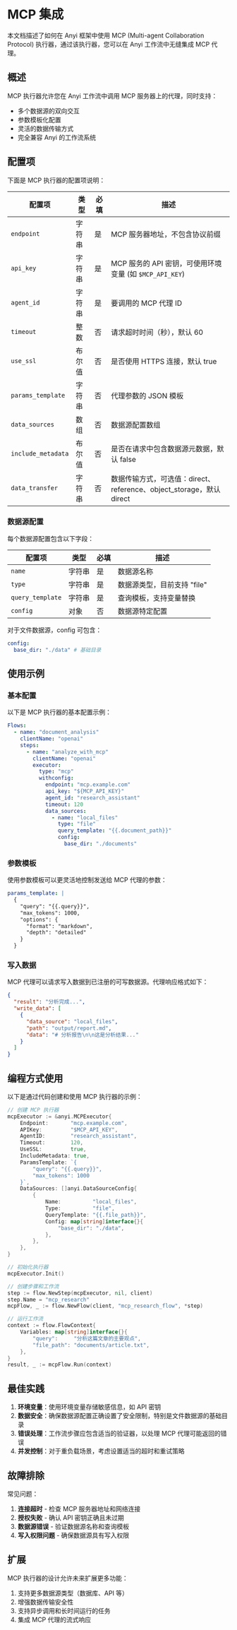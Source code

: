 # MCP 集成

本文档描述了如何在 Anyi 框架中使用 MCP (Multi-agent Collaboration Protocol) 执行器，通过该执行器，您可以在 Anyi 工作流中无缝集成 MCP 代理。

## 概述

MCP 执行器允许您在 Anyi 工作流中调用 MCP 服务器上的代理，同时支持：

- 多个数据源的双向交互
- 参数模板化配置
- 灵活的数据传输方式
- 完全兼容 Anyi 的工作流系统

## 配置项

下面是 MCP 执行器的配置项说明：

| 配置项             | 类型   | 必填 | 描述                                                                 |
| ------------------ | ------ | ---- | -------------------------------------------------------------------- |
| `endpoint`         | 字符串 | 是   | MCP 服务器地址，不包含协议前缀                                       |
| `api_key`          | 字符串 | 是   | MCP 服务的 API 密钥，可使用环境变量 (如 `$MCP_API_KEY`)              |
| `agent_id`         | 字符串 | 是   | 要调用的 MCP 代理 ID                                                 |
| `timeout`          | 整数   | 否   | 请求超时时间（秒），默认 60                                          |
| `use_ssl`          | 布尔值 | 否   | 是否使用 HTTPS 连接，默认 true                                       |
| `params_template`  | 字符串 | 否   | 代理参数的 JSON 模板                                                 |
| `data_sources`     | 数组   | 否   | 数据源配置数组                                                       |
| `include_metadata` | 布尔值 | 否   | 是否在请求中包含数据源元数据，默认 false                             |
| `data_transfer`    | 字符串 | 否   | 数据传输方式，可选值：direct、reference、object_storage，默认 direct |

### 数据源配置

每个数据源配置包含以下字段：

| 配置项           | 类型   | 必填 | 描述                        |
| ---------------- | ------ | ---- | --------------------------- |
| `name`           | 字符串 | 是   | 数据源名称                  |
| `type`           | 字符串 | 是   | 数据源类型，目前支持 "file" |
| `query_template` | 字符串 | 是   | 查询模板，支持变量替换      |
| `config`         | 对象   | 否   | 数据源特定配置              |

对于文件数据源，config 可包含：

```yaml
config:
  base_dir: "./data" # 基础目录
```

## 使用示例

### 基本配置

以下是 MCP 执行器的基本配置示例：

```yaml
Flows:
  - name: "document_analysis"
    clientName: "openai"
    steps:
      - name: "analyze_with_mcp"
        clientName: "openai"
        executor:
          type: "mcp"
          withconfig:
            endpoint: "mcp.example.com"
            api_key: "${MCP_API_KEY}"
            agent_id: "research_assistant"
            timeout: 120
            data_sources:
              - name: "local_files"
                type: "file"
                query_template: "{{.document_path}}"
                config:
                  base_dir: "./documents"
```

### 参数模板

使用参数模板可以更灵活地控制发送给 MCP 代理的参数：

```yaml
params_template: |
  {
    "query": "{{.query}}",
    "max_tokens": 1000,
    "options": {
      "format": "markdown",
      "depth": "detailed"
    }
  }
```

### 写入数据

MCP 代理可以请求写入数据到已注册的可写数据源。代理响应格式如下：

```json
{
  "result": "分析完成...",
  "write_data": [
    {
      "data_source": "local_files",
      "path": "output/report.md",
      "data": "# 分析报告\n\n这是分析结果..."
    }
  ]
}
```

## 编程方式使用

以下是通过代码创建和使用 MCP 执行器的示例：

```go
// 创建 MCP 执行器
mcpExecutor := &anyi.MCPExecutor{
    Endpoint:       "mcp.example.com",
    APIKey:         "$MCP_API_KEY",
    AgentID:        "research_assistant",
    Timeout:        120,
    UseSSL:         true,
    IncludeMetadata: true,
    ParamsTemplate: `{
        "query": "{{.query}}",
        "max_tokens": 1000
    }`,
    DataSources: []anyi.DataSourceConfig{
        {
            Name:          "local_files",
            Type:          "file",
            QueryTemplate: "{{.file_path}}",
            Config: map[string]interface{}{
                "base_dir": "./data",
            },
        },
    },
}

// 初始化执行器
mcpExecutor.Init()

// 创建步骤和工作流
step := flow.NewStep(mcpExecutor, nil, client)
step.Name = "mcp_research"
mcpFlow, _ := flow.NewFlow(client, "mcp_research_flow", *step)

// 运行工作流
context := flow.FlowContext{
    Variables: map[string]interface{}{
        "query":     "分析这篇文章的主要观点",
        "file_path": "documents/article.txt",
    },
}
result, _ := mcpFlow.Run(context)
```

## 最佳实践

1. **环境变量**：使用环境变量存储敏感信息，如 API 密钥
2. **数据安全**：确保数据源配置正确设置了安全限制，特别是文件数据源的基础目录
3. **错误处理**：工作流步骤应包含适当的验证器，以处理 MCP 代理可能返回的错误
4. **并发控制**：对于重负载场景，考虑设置适当的超时和重试策略

## 故障排除

常见问题：

1. **连接超时** - 检查 MCP 服务器地址和网络连接
2. **授权失败** - 确认 API 密钥正确且未过期
3. **数据源错误** - 验证数据源名称和查询模板
4. **写入权限问题** - 确保数据源具有写入权限

## 扩展

MCP 执行器的设计允许未来扩展更多功能：

1. 支持更多数据源类型（数据库、API 等）
2. 增强数据传输安全性
3. 支持异步调用和长时间运行的任务
4. 集成 MCP 代理的流式响应
